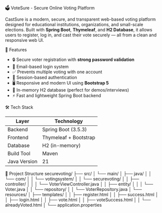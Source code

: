 🗳️ VoteSure - Secure Online Voting Platform

CastSure is a modern, secure, and transparent web-based voting platform designed for educational institutions, organizations, and small-scale elections. Built with **Spring Boot**, **Thymeleaf**, and **H2 Database**, it allows users to register, log in, and cast their vote securely — all from a clean and responsive web UI.


🚀 Features

- 🔒 Secure voter registration with **strong password validation**
- 📧 Email-based login system
- ✅ Prevents multiple voting with one account
- 🧠 Session-based authentication
- 🖥️ Responsive and modern UI using **Bootstrap 5**
- 💾 In-memory H2 database (perfect for demos/interviews)
- ⚡ Fast and lightweight Spring Boot backend


🛠️ Tech Stack

| Layer        | Technology             |
|--------------|------------------------|
| Backend      | Spring Boot (3.5.3)    |
| Frontend     | Thymeleaf + Bootstrap  |
| Database     | H2 (in-memory)         |
| Build Tool   | Maven                  |
| Java Version | 21                     |

📂 Project Structure
securevoting/
├── src/
│   └── main/
│       ├── java/
│       │   └── com/
│       │       └── votingsystem/
│       │           └── securevoting/
│       │               ├── controller/
│       │               │   └── VoterViewController.java
│       │               ├── entity/
│       │               │   └── Voter.java
│       │               └── repository/
│       │                   └── VoterRepository.java
│       └── resources/
│           ├── templates/
│           │   ├── register.html
│           │   ├── success.html
│           │   ├── login.html
│           │   ├── vote.html
│           │   ├── voteSuccess.html
│           │   └── alreadyVoted.html
│           └── application.properties

